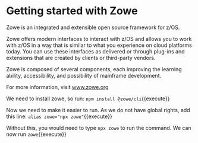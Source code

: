 # Getting started with Zowe

Zowe is an integrated and extensible open source framework for z/OS.

Zowe offers modern interfaces to interact with z/OS and allows you to work with z/OS in a way that is similar to what you experience on cloud platforms today. You can use these interfaces as delivered or through plug-ins and extensions that are created by clients or third-party vendors.

Zowe is composed of several components, each improving the learning ability, accessibility, and possibility of mainframe development.

For more information, visit www.zowe.org

We need to install zowe, so run:
`npm install @zowe/cli`{{execute}}

Now we need to make it easier to run.  As we do not have global rights, add this line:
`alias zowe="npx zowe"`{{execute}}

Without this, you would need to type `npx zowe` to run the command. We can now run `zowe`{{execute}}